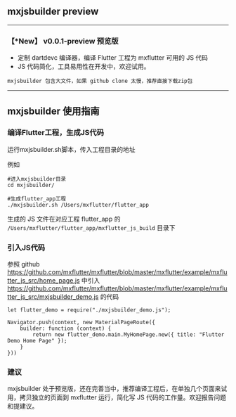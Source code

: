 ## mxjsbuilder preview

---

### 【*New】 v0.0.1-preview  预览版

* 定制 dartdevc 编译器，编译 Flutter 工程为 mxflutter 可用的 JS 代码
* JS 代码简化，工具易用性在开发中，欢迎试用。

`mxjsbuilder 包含大文件，如果 github clone 太慢，推荐直接下载zip包`

---
## mxjsbuilder 使用指南 

### 编译Flutter工程，生成JS代码
运行mxjsbuilder.sh脚本，传入工程目录的地址

例如 


```
#进入mxjsbuilder目录
cd mxjsbuilder/

#生成flutter_app工程
./mxjsbuilder.sh /Users/mxflutter/flutter_app
```


生成的 JS 文件在对应工程 flutter_app 的 `/Users/mxflutter/flutter_app/mxflutter_js_build` 目录下


### 引入JS代码

参照 github https://github.com/mxflutter/mxflutter/blob/master/mxflutter/example/mxflutter_js_src/home_page.js  中引入 https://github.com/mxflutter/mxflutter/blob/master/mxflutter/example/mxflutter_js_src/mxjsbuilder_demo.js 的代码


```
let flutter_demo = require("./mxjsbuilder_demo.js");
  
Navigator.push(context, new MaterialPageRoute({
    builder: function (context) {
        return new flutter_demo.main.MyHomePage.new({ title: "Flutter Demo Home Page" });
    }
}))

```

### 建议

mxjsbuilder 处于预览版，还在完善当中，推荐编译工程后，在单独几个页面来试用，拷贝独立的页面到 mxflutter 运行，简化写 JS 代码的工作量。欢迎报告问题和提建议。





